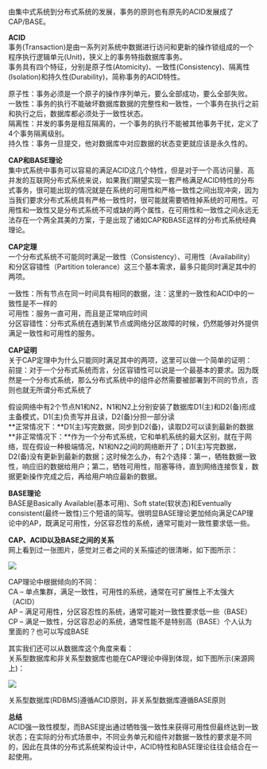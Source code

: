 ﻿由集中式系统到分布式系统的发展，事务的原则也有原先的ACID发展成了CAP/BASE。

**ACID**  
事务(Transaction)是由一系列对系统中数据进行访问和更新的操作锁组成的一个程序执行逻辑单元(Unit)，狭义上的事务特指数据库事务。  
事务具有四个特征，分别是原子性(Atomicity)、一致性(Consistency)、隔离性(Isolation)和持久性(Durability)，简称事务的ACID特性。

原子性：事务必须是一个原子的操作序列单元，要么全部成功，要么全部失败。  
一致性：事务的执行不能破坏数据库数据的完整性和一致性，一个事务在执行之前和执行之后，数据库都必须处于一致性状态。  
隔离性：并发的事务是相互隔离的，一个事务的执行不能被其他事务干扰，定义了4个事务隔离级别。  
持久性：事务一旦提交，他对数据库中对应数据的状态变更就应该是永久性的。

**CAP和BASE理论**  
集中式系统中事务可以容易的满足ACID这几个特性，但是对于一个高访问量、高并发的互联网分布式系统来说，如果我们期望实现一套严格满足ACID特性的分布式事务，很可能出现的情况就是在系统的可用性和严格一致性之间出现冲突，因为当我们要求分布式系统具有严格一致性时，很可能就需要牺牲掉系统的可用性。可用性和一致性又是分布式系统不可或缺的两个属性，在可用性和一致性之间永远无法存在一个两全其美的方案，于是出现了诸如CAP和BASE这样的分布式系统经典理论。

**CAP定理**  
一个分布式系统不可能同时满足一致性（Consistency）、可用性（Availability）和分区容错性（Partition tolerance）这三个基本需求，最多只能同时满足其中的两项。

一致性：所有节点在同一时间具有相同的数据，注：这里的一致性和ACID中的一致性是不一样的  
可用性：服务一直可用，而且是正常响应时间  
分区容错性：分布式系统在遇到某节点或网络分区故障的时候，仍然能够对外提供满足一致性和可用性的服务。

**CAP证明**  
关于CAP定理中为什么只能同时满足其中的两项，这里可以做一个简单的证明：  
前提：对于一个分布式系统而言，分区容错性可以说是一个最基本的要求。因为既然是一个分布式系统，那么分布式系统中的组件必然需要被部署到不同的节点，否则也就无所谓分布式系统了

假设网络中有2个节点N1和N2，N1和N2上分别安装了数据库D1(主)和D2(备)形成主备模式，D1(主)负责写并且读，D2(备)分担一部分读  
**正常情况下：**D1(主)写完数据，同步到D2(备)，读取D2可以读到最新的数据  
**非正常情况下：**作为一个分布式系统，它和单机系统的最大区别，就在于网络，现在假设一种极端情况，N1和N2之间的网络断开了；D1(主)写完数据，D2(备)没有更新到最新的数据；这时候怎么办，有2个选择：第一，牺牲数据一致性，响应旧的数据给用户；第二，牺牲可用性，阻塞等待，直到网络连接恢复，数据更新操作完成之后，再给用户响应最新的数据。

**BASE理论**  
BASE是Basically Available(基本可用)、Soft state(软状态)和Eventually consistent(最终一致性)三个短语的简写。很明显BASE理论更加倾向满足CAP理论中的AP，既满足可用性，分区容忍性的系统，通常可能对一致性要求低一些。

**CAP、ACID以及BASE之间的关系**  
网上看到过一张图片，感觉对三者之间的关系描述的很清晰，如下图所示：

![](https://static.oschina.net/uploads/space/2016/1129/165514_z2BO_159239.jpg)

CAP理论中根据倾向的不同：  
CA – 单点集群，满足一致性，可用性的系统，通常在可扩展性上不太强大（ACID）  
AP – 满足可用性，分区容忍性的系统，通常可能对一致性要求低一些（BASE）  
CP – 满足一致性，分区容忍必的系统，通常性能不是特别高（BASE）个人认为里面的？也可以写成BASE

其实我们还可以从数据库这个角度来看：  
关系型数据库和非关系型数据库也能在CAP理论中得到体现，如下图所示(来源网上)：

![](https://static.oschina.net/uploads/space/2016/1129/165533_DLhA_159239.png)

关系型数据库(RDBMS)遵循ACID原则，非关系型数据库遵循BASE原则

**总结**  
ACID强一致性模型，而BASE提出通过牺牲强一致性来获得可用性但最终达到一致状态；在实际的分布式场景中，不同业务单元和组件对数据一致性的要求是不同的，因此在具体的分布式系统架构设计中，ACID特性和BASE理论往往会结合在一起使用。
